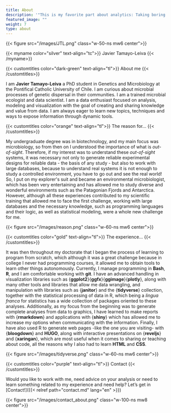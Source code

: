 ```yaml
---
title: About
description: '"This is my favorite part about analytics: Taking boring flat data and bringing it to life through visualization." -John Tukey'
featured_image: ""
weight: 7
type: about
---
```


{{< figure src="/images/JTL.png" class="w-50-ns mw6 center">}}

{{< myname color="silver" text-align="tc">}}
Javier Tamayo-Leiva
{{< /myname>}}

{{< customtitles color="dark-green" text-align="tl">}}
About me
{{< /customtitles>}}
   
I am **Javier Tamayo-Leiva** a PhD student in Genetics and Microbiology at the Pontifical Catholic University of Chile. I am curious about microbial processes of genetic dispersal in their communities. I am a trained microbial ecologist and data scientist. I am a data enthusiast focused on analysis, modeling and visualization with the goal of creating and sharing knowledge and value from data. I am always eager to learn new topics, techniques and ways to expose information through dynamic tools.
   
{{< customtitles color="orange" text-align="tl">}}
The reason for...
{{< /customtitles>}}
   
My undergraduate degree was in biotechnology, and my main focus was microbiology, so from then on I understood the importance of what is *out-of-sight*. Therefore, if my interest was to understand these *out-of-sight* systems, it was necessary not only to generate reliable experimental designs for reliable data - the basis of any study - but also to work with large databases, because to understand real systems it is not enough to study a controlled environment, you have to go out and see the real world! So, I put on my explorer's suit and became an environmental microbiologist, which has been very entertaining and has allowed me to study diverse and wonderful environments such as the Patagonian Fjords and Antarctica. However, although all these experiences contributed to my scientific training that allowed me to face the first challenge, working with large databases and the necessary knowledge, such as programming languages and their logic, as well as statistical modeling, were a whole new challenge for me.

{{< figure src="/images/reason.png" class="w-60-ns mw6 center">}}

{{< customtitles color="gold" text-align="tl">}}
The experience...
{{< /customtitles>}}

It was then throughout my doctorate that I began the process of learning to program from scratch, which although it was a great challenge because in college I never had programming courses, it allowed me to obtain tools to learn other things autonomously. Currently, I manage programming in **Bash**, **R**, and I am comfortable working with **git**. I have an advanced handling in visualization libraries such as {**ggplot2**}{**ggfx**}{**ggimage**}{**plotly**}, along with many other tools and libraries that allow me data wrangling, and manipulation with libraries such as {**janitor**} and the {**tidyverse**} collection, together with the statistical processing of data in R, which being a *lingua franca* for statistics has a wide collection of packages oriented to these analyses. Additionally, as my focus from the beginning was to generate complete analyses from data to graphics, I have learned to make reports with {**rmarkdown**} and applications with {**shiny**} which has allowed me to increase my options when communicating with the information. Finally, I have also used R to generate web pages -like the one you are visiting- with {**bloogdown**} and **HUGO**, along with interactive presentations on {**reveljs**} and {**xaringan**}, which are most useful when it comes to sharing or teaching about code, all the reasons why I also had to learn **HTML** and **CSS**.

{{< figure src="/images/tidyverse.png" class="w-60-ns mw6 center">}}

{{< customtitles color="purple" text-align="tl">}}
Contact
{{< /customtitles>}}

Would you like to work with me, need advice on your analysis or need to learn something related to my experience and need help? Let’s get in [Contact!]({{< relref path="contact.md" lang="en" >}})
   
{{< figure src="/images/contact_about.png" class="w-100-ns mw8 center">}}